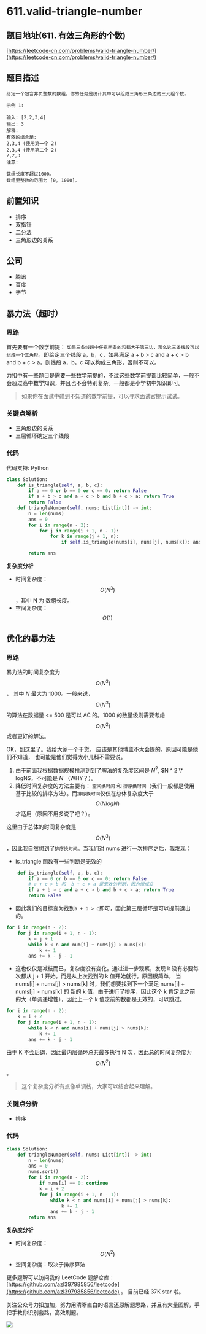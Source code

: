 # 611.valid-triangle-number

## 题目地址\(611. 有效三角形的个数\)

[https://leetcode-cn.com/problems/valid-triangle-number/](https://leetcode-cn.com/problems/valid-triangle-number/)

## 题目描述

```text
给定一个包含非负整数的数组，你的任务是统计其中可以组成三角形三条边的三元组个数。

示例 1:

输入: [2,2,3,4]
输出: 3
解释:
有效的组合是:
2,3,4 (使用第一个 2)
2,3,4 (使用第二个 2)
2,2,3
注意:

数组长度不超过1000。
数组里整数的范围为 [0, 1000]。
```

## 前置知识

* 排序
* 双指针
* 二分法
* 三角形边的关系

## 公司

* 腾讯
* 百度
* 字节

## 暴力法（超时）

### 思路

首先要有一个数学前提： `如果三条线段中任意两条的和都大于第三边，那么这三条线段可以组成一个三角形`。即给定三个线段 a，b，c，如果满足 a + b &gt; c and a + c &gt; b and b + c &gt; a，则线段 a，b，c 可以构成三角形，否则不可以。

力扣中有一些题目是需要一些数学前提的，不过这些数学前提都比较简单，一般不会超过高中数学知识，并且也不会特别复杂。一般都是小学初中知识即可。

> 如果你在面试中碰到不知道的数学前提，可以寻求面试官提示试试。

### 关键点解析

* 三角形边的关系
* 三层循环确定三个线段

### 代码

代码支持: Python

```python
class Solution:
    def is_triangle(self, a, b, c):
        if a == 0 or b == 0 or c == 0: return False
        if a + b > c and a + c > b and b + c > a: return True
        return False
    def triangleNumber(self, nums: List[int]) -> int:
        n = len(nums)
        ans = 0
        for i in range(n - 2):
            for j in range(i + 1, n - 1):
                for k in range(j + 1, n):
                    if self.is_triangle(nums[i], nums[j], nums[k]): ans += 1

        return ans
```

**复杂度分析**

* 时间复杂度：$$O(N ^ 3)$$，其中 N 为 数组长度。
* 空间复杂度：$$O(1)$$

## 优化的暴力法

### 思路

暴力法的时间复杂度为 $$O(N ^ 3)$$， 其中 $N$ 最大为 1000。一般来说， $$O(N ^ 3)$$ 的算法在数据量 &lt;= 500 是可以 AC 的。1000 的数量级则需要考虑 $$O(N ^ 2)$$ 或者更好的解法。

OK，到这里了。我给大家一个干货。 应该是其他博主不太会提的。原因可能是他们不知道， 也可能是他们觉得太小儿科不需要说。

1. 由于前面我根据数据规模推测到到了解法的复杂度区间是 $N ^ 2$, $N ^ 2 \* logN$，不可能是 $N$ （WHY？）。
2. 降低时间复杂度的方法主要有： `空间换时间` 和 `排序换时间`（我们一般都是使用基于比较的排序方法）。而`排序换时间`仅仅在总体复杂度大于 $$O(NlogN)$$ 才适用（原因不用多说了吧？）。

这里由于总体的时间复杂度是 $$O(N ^ 3)$$，因此我自然想到了`排序换时间`。当我们对 nums 进行一次排序之后，我发现：

* is\_triangle 函数有一些判断是无效的

```python
    def is_triangle(self, a, b, c):
        if a == 0 or b == 0 or c == 0: return False
        # a + c > b 和  b + c > a 是无效的判断，因为恒成立
        if a + b > c and a + c > b and b + c > a: return True
        return False
```

* 因此我们的目标变为找到`a + b > c`即可，因此第三层循环是可以提前退出的。

```python
for i in range(n - 2):
    for j in range(i + 1, n - 1):
        k = j + 1
        while k < n and num[i] + nums[j] > nums[k]:
            k += 1
        ans += k - j - 1
```

* 这也仅仅是减枝而已，复杂度没有变化。通过进一步观察，发现 k 没有必要每次都从 j + 1 开始。而是从上次找到的 k 值开始就行。原因很简单， 当 nums\[i\] + nums\[j\] &gt; nums\[k\] 时，我们想要找到下一个满足 nums\[i\] + nums\[j\] &gt; nums\[k\] 的 新的 k 值，由于进行了排序，因此这个 k 肯定比之前的大（单调递增性），因此上一个 k 值之前的数都是无效的，可以跳过。

```python
for i in range(n - 2):
    k = i + 2
    for j in range(i + 1, n - 1):
        while k < n and nums[i] + nums[j] > nums[k]:
            k += 1
        ans += k - j - 1
```

由于 K 不会后退，因此最内层循环总共最多执行 N 次，因此总的时间复杂度为 $$O(N ^ 2)$$。

> 这个复杂度分析有点像单调栈，大家可以结合起来理解。

### 关键点分析

* 排序

### 代码

```python
class Solution:
    def triangleNumber(self, nums: List[int]) -> int:
        n = len(nums)
        ans = 0
        nums.sort()
        for i in range(n - 2):
            if nums[i] == 0: continue
            k = i + 2
            for j in range(i + 1, n - 1):
                while k < n and nums[i] + nums[j] > nums[k]:
                    k += 1
                ans += k - j - 1
        return ans
```

**复杂度分析**

* 时间复杂度：$$O(N ^ 2)$$
* 空间复杂度：取决于排序算法

更多题解可以访问我的 LeetCode 题解仓库：[https://github.com/azl397985856/leetcode](https://github.com/azl397985856/leetcode) 。 目前已经 37K star 啦。

关注公众号力扣加加，努力用清晰直白的语言还原解题思路，并且有大量图解，手把手教你识别套路，高效刷题。

![](https://tva1.sinaimg.cn/large/007S8ZIlly1ghlud0qh2oj30p00dwt9t.jpg)

